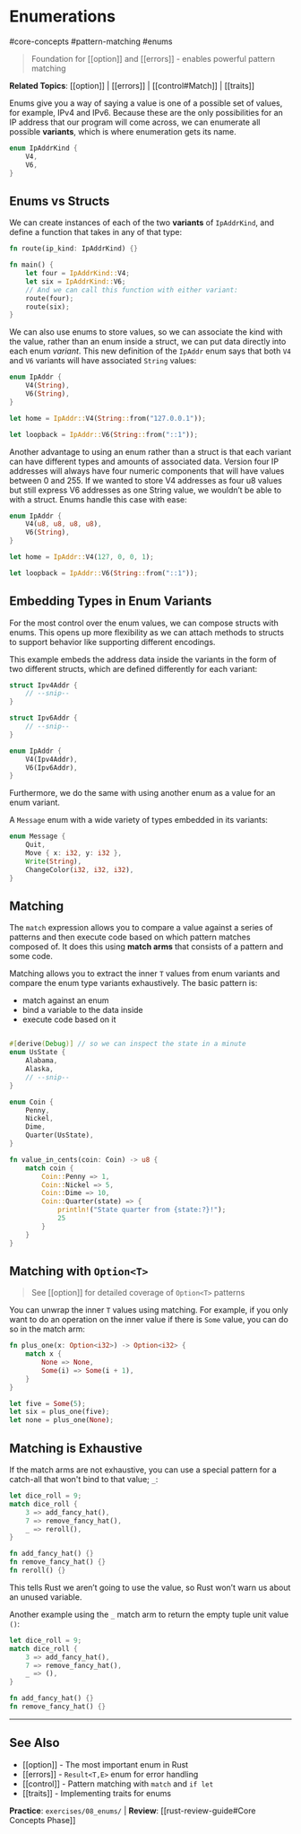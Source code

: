 # Enumerations

#core-concepts #pattern-matching #enums

> Foundation for [[option]] and [[errors]] - enables powerful pattern matching

**Related Topics**: [[option]] | [[errors]] | [[control#Match]] | [[traits]]

Enums give you a way of saying a value is one of a possible set of values, for example, IPv4 and IPv6.
Because these are the only possibilities for an IP address that our program will come across, we can enumerate all possible **variants**, which is where enumeration gets its name.

```rust
enum IpAddrKind {
    V4,
    V6,
}
```

## Enums vs Structs

We can create instances of each of the two **variants** of `IpAddrKind`, and define a function that takes in any of that type:

```rust
fn route(ip_kind: IpAddrKind) {}

fn main() {
    let four = IpAddrKind::V4;
    let six = IpAddrKind::V6;
    // And we can call this function with either variant:
    route(four);
    route(six);
}
```

We can also use enums to store values, so we can associate the kind with the value, rather than an enum inside a struct, we can put data directly into each enum *variant*.
This new definition of the `IpAddr` enum says that both `V4` and `V6` variants will have associated `String` values:

```rust
enum IpAddr {
    V4(String),
    V6(String),
}

let home = IpAddr::V4(String::from("127.0.0.1"));

let loopback = IpAddr::V6(String::from("::1"));
```

Another advantage to using an enum rather than a struct is that each variant can have different types and amounts of associated data. Version four IP addresses will always have four numeric components that will have values between 0 and 255. If we wanted to store V4 addresses as four u8 values but still express V6 addresses as one String value, we wouldn’t be able to with a struct. Enums handle this case with ease:

```rust
enum IpAddr {
    V4(u8, u8, u8, u8),
    V6(String),
}

let home = IpAddr::V4(127, 0, 0, 1);

let loopback = IpAddr::V6(String::from("::1"));
```

## Embedding Types in Enum Variants

For the most control over the enum values, we can compose structs with enums. This opens up more flexibility as we can attach methods to structs to support behavior like supporting different encodings.

This example embeds the address data inside the variants in the form of two different structs, which are defined differently for each variant:

```rust
struct Ipv4Addr {
    // --snip--
}

struct Ipv6Addr {
    // --snip--
}

enum IpAddr {
    V4(Ipv4Addr),
    V6(Ipv6Addr),
}
```

Furthermore, we do the same with using another enum as a value for an enum variant.

A `Message` enum with a wide variety of types embedded in its variants:

```rust
enum Message {
    Quit,
    Move { x: i32, y: i32 },
    Write(String),
    ChangeColor(i32, i32, i32),
}
```

## Matching

The `match` expression allows you to compare a value against a series of patterns and then execute code based on which pattern matches composed of. It does this using **match arms** that consists of a pattern and some code.

Matching allows you to extract the inner `T` values from enum variants and compare the enum type variants exhaustively. The basic pattern is:

- match against an enum
- bind a variable to the data inside
- execute code based on it

```rust

#[derive(Debug)] // so we can inspect the state in a minute
enum UsState {
    Alabama,
    Alaska,
    // --snip--
}

enum Coin {
    Penny,
    Nickel,
    Dime,
    Quarter(UsState),
}

fn value_in_cents(coin: Coin) -> u8 {
    match coin {
        Coin::Penny => 1,
        Coin::Nickel => 5,
        Coin::Dime => 10,
        Coin::Quarter(state) => {
            println!("State quarter from {state:?}!");
            25
        }
    }
}
```

## Matching with `Option<T>`

> See [[option]] for detailed coverage of `Option<T>` patterns

You can unwrap the inner `T` values using matching. For example, if you only want to do an operation on the inner value if there is `Some` value, you can do so in the match arm:

```rust
fn plus_one(x: Option<i32>) -> Option<i32> {
    match x {
        None => None,
        Some(i) => Some(i + 1),
    }
}

let five = Some(5);
let six = plus_one(five);
let none = plus_one(None);
```

## Matching is Exhaustive

If the match arms are not exhaustive, you can use a special pattern for a catch-all that won't bind to that value; `_`:

```rust
let dice_roll = 9;
match dice_roll {
    3 => add_fancy_hat(),
    7 => remove_fancy_hat(),
    _ => reroll(),
}

fn add_fancy_hat() {}
fn remove_fancy_hat() {}
fn reroll() {}
```

This tells Rust we aren’t going to use the value, so Rust won’t warn us about an unused variable.

Another example using the `_` match arm to return the empty tuple unit value `()`:

```rust
let dice_roll = 9;
match dice_roll {
    3 => add_fancy_hat(),
    7 => remove_fancy_hat(),
    _ => (),
}

fn add_fancy_hat() {}
fn remove_fancy_hat() {}
```

---

## See Also
- [[option]] - The most important enum in Rust
- [[errors]] - `Result<T,E>` enum for error handling
- [[control]] - Pattern matching with `match` and `if let`
- [[traits]] - Implementing traits for enums

**Practice**: `exercises/08_enums/` | **Review**: [[rust-review-guide#Core Concepts Phase]]
